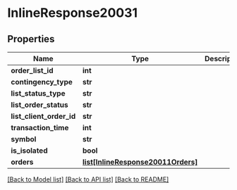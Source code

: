 # InlineResponse20031

## Properties
Name | Type | Description | Notes
------------ | ------------- | ------------- | -------------
**order_list_id** | **int** |  | 
**contingency_type** | **str** |  | 
**list_status_type** | **str** |  | 
**list_order_status** | **str** |  | 
**list_client_order_id** | **str** |  | 
**transaction_time** | **int** |  | 
**symbol** | **str** |  | 
**is_isolated** | **bool** |  | 
**orders** | [**list[InlineResponse20011Orders]**](InlineResponse20011Orders.md) |  | 

[[Back to Model list]](../README.md#documentation-for-models) [[Back to API list]](../README.md#documentation-for-api-endpoints) [[Back to README]](../README.md)

